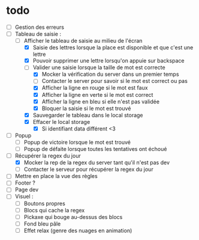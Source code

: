 # todo

- [ ] Gestion des erreurs
- [ ] Tableau de saisie : 
  - [ ] Afficher le tableau de saisie au milieu de l'écran
    - [x] Saisie des lettres lorsque la place est disponible et que c'est une lettre
    - [x] Pouvoir supprimer une lettre lorsqu'on appuie sur backspace
    - [ ] Valider une saisie lorsque la taille de mot est correcte
      - [x] Mocker la vérification du server dans un premier temps 
      - [ ] Contacter le server pour savoir si le mot est correct ou pas
      - [x] Afficher la ligne en rouge si le mot est faux
      - [x] Afficher la ligne en verte si le mot est correct
      - [x] Afficher la ligne en bleu si elle n'est pas validée
      - [x] Bloquer la saisie si le mot est trouvé
    - [x] Sauvegarder le tableau dans le local storage
    - [x] Effacer le local storage
      - [x] Si identifiant data différent <3
- [ ] Popup
  - [ ] Popup de victoire lorsque le mot est trouvé
  - [ ] Popup de défaite lorsque toutes les tentatives ont échoué
- [ ] Récupérer la regex du jour
  - [x] Mocker la rep de la regex du server tant qu'il n'est pas dev
  - [ ] Contacter le serveur pour récupérer la regex du jour
- [ ] Mettre en place la vue des règles
- [ ] Footer ?
- [ ] Page dev
- [ ] Visuel :
  - [ ] Boutons propres
  - [ ] Blocs qui cache la regex
  - [ ] Pickaxe qui bouge au-dessus des blocs
  - [ ] Fond bleu pâle
  - [ ] Effet relax (genre des nuages en animation)
